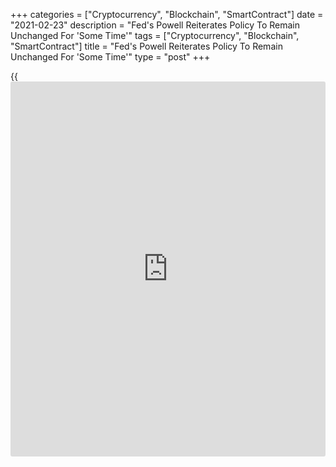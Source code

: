 +++
categories = ["Cryptocurrency", "Blockchain", "SmartContract"]
date = "2021-02-23"
description = "Fed's Powell Reiterates Policy To Remain Unchanged For 'Some Time'"
tags = ["Cryptocurrency", "Blockchain", "SmartContract"]
title = "Fed's Powell Reiterates Policy To Remain Unchanged For 'Some Time'"
type = "post"
+++

{{<iframe id="large-banner" src="https://www.bounty.group/#slide=1.0" width="100%" height="600" scrolling="no" style="border: 0px solid rgb(216, 221, 230); border-radius: 3px;">}}

In a widely anticipated move, Federal Reserve Chair Jerome Powell on
Tuesday told members of the Senate Banking Committee the central bank is
likely to maintain ultra-easy monetary [policy](https://www.fintechee.com/policy/) for the foreseeable
future.

Powell's prepared remarks largely mirrored recent assessments,
indicating interest rates will remain at near-zero levels and the Fed
will continue its asset purchases at the current rate until "substantial
further progress" has been made toward its goals of maximum employment
and price stability.

"The [economy][1] is a long way from our employment and inflation goals,
and it is likely to take some time for substantial further progress to
be achieved," Powell said.

The comments from Powell come as recent concerns about the outlook for
inflation have contributed to an increase in treasury yields, with the
yields on ten-year notes and thirty-year bonds reaching their highest
levels since the early days of the [coronavirus][2] pandemic.

Powell acknowledged that consumer prices have partially rebounded
following the steep drop last spring but noted prices for sectors that
have been most adversely affected by the pandemic remain "particularly
soft."

The Fed chief said annual inflation remains below the central bank's 2
percent target and reiterated monetary [policy](https://www.fintechee.com/policy/) is likely to remain
unchanged until inflation is on track to moderately exceed 2 percent for
"some time."

"While we should not underestimate the challenges we currently face,
developments point to an improved outlook for later this year," Powell
said. "In particular, ongoing progress in vaccinations should help speed
the return to normal activities.

He added, "In the meantime, we should continue to follow the advice of
[health][3] experts to observe social-distancing measures and wear
masks."

Powell stressed that the Fed remains committed to using its full range
of tools to support the economy and to help ensure the recovery will be
as robust as possible.

For comments and feedback [contact](https://www.playgroundfx.com/contact/): editorial@rtt[news](https://www.letsplayfx.com/blog/forex-news-website/).com

[Economic News][1]

 **What parts of the world are seeing the best (and worst) economic
performances lately? Click[here][4] to check out our [Econ Scorecard][4]
and find out! See up-to-the-moment [ranking](https://www.playgroundfx.com/blog/crypto-exchange-ranking/)s for the best and worst
performers in [GDP][5], [unemployment rate][6], [inflation][7] and much
more.**

   1. www.rtt[news](https://www.letsplayfx.com/blog/forex-news-website/).com/Content/EconomicNews.aspx
   2. www.rtt[news](https://www.letsplayfx.com/blog/forex-news-website/).com/list/coronavirus.aspx
   3. www.rtt[news](https://www.letsplayfx.com/blog/forex-news-website/).com/Content/Health.aspx
   4. www.rtt[news](https://www.letsplayfx.com/blog/forex-news-website/).com/economic-scorecard/world-rank/unemployment-rate/highest-performance.aspx
   5. www.rtt[news](https://www.letsplayfx.com/blog/forex-news-website/).com/economic-scorecard/world-rank/GDP/highest-performance.aspx
   6. www.rtt[news](https://www.letsplayfx.com/blog/forex-news-website/).com/economic-scorecard/world-rank/unemployment-rate/lowest-performance.aspx
   7. www.rtt[news](https://www.letsplayfx.com/blog/forex-news-website/).com/economic-scorecard/world-rank/CPI/highest-performance.aspx